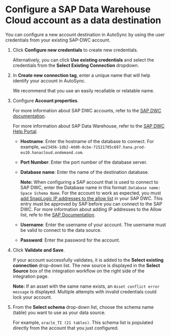 # Configure a SAP Data Warehouse Cloud account as a data destination

You can configure a new account destination in AutoSync by using the user credentials from your existing SAP-DWC account.

1.  Click **Configure new credentials** to create new credentials.

    Alternatively, you can click **Use existing credentials** and select the credentials from the **Select Existing Connection** dropdown.

2.  In **Create new connection tag**, enter a unique name that will help identify your account in AutoSync.

    We recommend that you use an easily recallable or relatable name.

3.  Configure **Account properties**.

    For more information about SAP DWC accounts, refer to the [SAP DWC documentation](https://help.sap.com/viewer/9f804b8efa8043539289f42f372c4862/cloud/en-US/1c7dc8c6acad44869ca9105d0b9d80c9.html?q=setting%20up%20your%20instance).

    For more information about SAP Data Warehouse, refer to the [SAP DWC Help Portal](https://help.sap.com/viewer/product/SAP_DATA_WAREHOUSE_CLOUD/cloud/en-US).

    -   **Hostname**: Enter the hostname of the database to connect. For example, `ww23456-1db2-4dd0-8cbe-71521705c697.hana.prod-eu10.hanacloud.ondemand.com`.
    -   **Port Number**: Enter the port number of the database server.
    -   **Database name**: Enter the name of the destination database.

        **Note:** When configuring a SAP account that is used to connect to SAP DWC, enter the Database name in this format: `Database name: Space Schema Name`. For the account to work as expected, you must [add SnapLogic IP addresses to the allow list](https://docs-snaplogic.atlassian.net/wiki/spaces/SD/pages/1449033775) in your SAP DWC. This entry must be approved by SAP before you can connect to the SAP DWC. For more information about adding IP addresses to the Allow list, refe to the [SAP Documentation](https://help.sap.com/viewer/9f804b8efa8043539289f42f372c4862/cloud/en-US/a3c214514ef94e899459f68f4c1e2a23.html).

    -   **Username**: Enter the username of your account. The username must be valid to connect to the data source.
    -   **Password**: Enter the password for the account.
4.  Click **Validate and Save**.

    If your account successfully validates, it is added to the **Select existing connection** drop-down list. The new source is displayed in the **Select Source** box of the integration workflow on the right side of the integration page.

    **Note:** If an asset with the same name exists, an `Asset conflict error message` is displayed. Multiple attempts with invalid credentials could lock your account.

5.  From the **Select schema** drop-down list, choose the schema name \(table\) you want to use as your data source.

    For example, `oracle_TI (21 tables)`. This schema list is populated directly from the account that you just configured.


